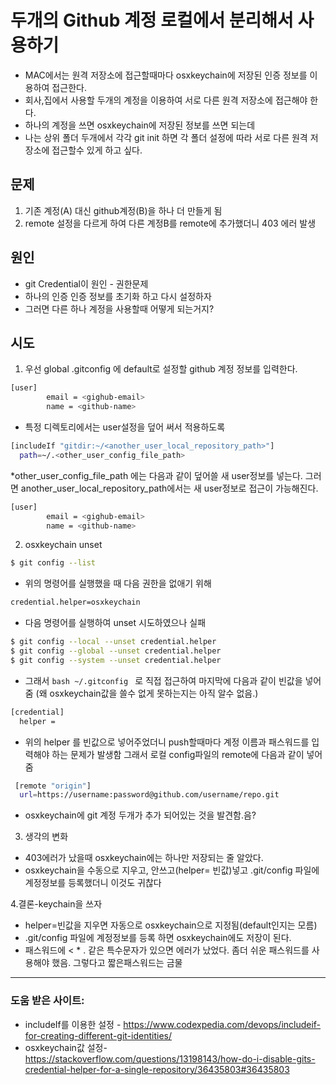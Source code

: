 # 두개의 Github 계정 로컬에서 분리해서 사용하기

* MAC에서는 원격 저장소에 접근할때마다 osxkeychain에 저장된 인증 정보를 이용하여 접근한다.
* 회사,집에서 사용할 두개의 계정을 이용하여 서로 다른 원격 저장소에 접근해야 한다.
* 하나의 계정을 쓰면 osxkeychain에 저장된 정보를 쓰면 되는데
* 나는 상위 폴더 두개에서 각각 git init 하면 각 폴더 설정에 따라 서로 다른 원격 저장소에 접근할수 있게 하고 싶다.

## 문제

1. 기존 계정(A) 대신 github계정(B)을 하나 더 만들게 됨
2. remote 설정을 다르게 하여 다른 계정B를 remote에 추가했더니 403 에러 발생

## 원인
 * git Credential이 원인 - 권한문제
 * 하나의 인증 인증 정보를 초기화 하고 다시 설정하자
 * 그러면 다른 하나 계정을 사용할때 어떻게 되는거지?

## 시도

1. 우선 global .gitconfig 에 default로 설정할 github 계정 정보를 입력한다.
  ```bash
  [user]
          email = <gighub-email>
          name = <github-name>
  ```

   * 특정 디렉토리에서는 user설정을 덮어 써서 적용하도록
  ```bash
  [includeIf "gitdir:~/<another_user_local_repository_path>"]
    path=~/.<other_user_config_file_path>
  ```

   *other_user_config_file_path 에는 다음과 같이 덮어쓸 새 user정보를 넣는다.
   그러면 another_user_local_repository_path에서는 새 user정보로 접근이 가능해진다.

  ```bash
  [user]
          email = <gighub-email>
          name = <github-name>
  ```

2. osxkeychain unset
```bash
$ git config --list
```
 * 위의 명령어를 실행했을 때 다음 권한을 없애기 위해

```bash
credential.helper=osxkeychain
```

 * 다음 명령어를 실행하여 unset 시도하였으나 실패

```bash
$ git config --local --unset credential.helper
$ git config --global --unset credential.helper
$ git config --system --unset credential.helper
```
 * 그래서 ```bash ~/.gitconfig ``` 로 직접 접근하여 마지막에 다음과 같이 빈값을 넣어줌
 (왜 osxkeychain값을 쓸수 없게 못하는지는 아직 알수 없음.)
```bash
[credential]
  helper =
```

* 위의 helper 를 빈값으로 넣어주었더니 push할때마다 계정 이름과 패스워드를 입력해야 하는 문제가 발생함
 그래서 로컬 config파일의 remote에 다음과 같이 넣어줌
```bash
 [remote "origin"]
  url=https://username:password@github.com/username/repo.git
```

* osxkeychain에 git 계정 두개가 추가 되어있는 것을 발견함.음?

3. 생각의 변화
* 403에러가 났을때 osxkeychain에는 하나만 저장되는 줄 알았다.
* osxkeychain을 수동으로 지우고, 안쓰고(helper= 빈값)넣고 .git/config 파일에 계정정보를 등록했더니 이것도 귀찮다

4.결론-keychain을 쓰자
* helper=빈값을 지우면 자동으로 osxkeychain으로 지정됨(default인지는 모름)
* .git/config 파일에 계정정보를 등록 하면 osxkeychain에도 저장이 된다.
* 패스워드에 < * . 같은 특수문자가 있으면 에러가 났었다. 좀더 쉬운 패스워드를 사용해야 했음. 그렇다고 짧은패스워드는 금물

-------

### 도움 받은 사이트:
* includeIf를 이용한 설정 - https://www.codexpedia.com/devops/includeif-for-creating-different-git-identities/
* osxkeychain값 설정- https://stackoverflow.com/questions/13198143/how-do-i-disable-gits-credential-helper-for-a-single-repository/36435803#36435803
